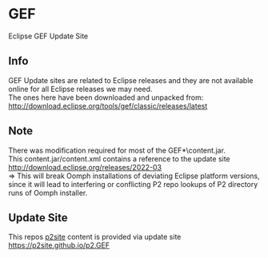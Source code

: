 # GEF
Eclipse GEF Update Site

## Info
GEF Update sites are related to Eclipse releases and they are not available online for all Eclipse releases we may need.<br>
The ones here have been downloaded and unpacked from: http://download.eclipse.org/tools/gef/classic/releases/latest

## Note
There was modification required for most of the GEF\*\content.jar.<br>
This content.jar/content.xml contains a reference to the update site http://download.eclipse.org/releases/2022-03<br>
=> This will break Oomph installations of deviating Eclipse platform versions, since it will lead to interfering or conflicting P2 repo lookups of P2 directory runs of Oomph installer.

## Update Site
This repos [p2site](../../tree/main/p2site) content is provided via update site https://p2site.github.io/p2.GEF
